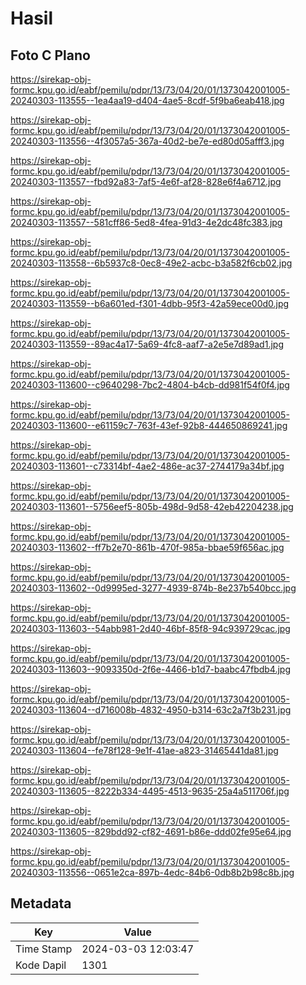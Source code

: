 # Hasil

## Foto C Plano

https://sirekap-obj-formc.kpu.go.id/eabf/pemilu/pdpr/13/73/04/20/01/1373042001005-20240303-113555--1ea4aa19-d404-4ae5-8cdf-5f9ba6eab418.jpg

https://sirekap-obj-formc.kpu.go.id/eabf/pemilu/pdpr/13/73/04/20/01/1373042001005-20240303-113556--4f3057a5-367a-40d2-be7e-ed80d05afff3.jpg

https://sirekap-obj-formc.kpu.go.id/eabf/pemilu/pdpr/13/73/04/20/01/1373042001005-20240303-113557--fbd92a83-7af5-4e6f-af28-828e6f4a6712.jpg

https://sirekap-obj-formc.kpu.go.id/eabf/pemilu/pdpr/13/73/04/20/01/1373042001005-20240303-113557--581cff86-5ed8-4fea-91d3-4e2dc48fc383.jpg

https://sirekap-obj-formc.kpu.go.id/eabf/pemilu/pdpr/13/73/04/20/01/1373042001005-20240303-113558--6b5937c8-0ec8-49e2-acbc-b3a582f6cb02.jpg

https://sirekap-obj-formc.kpu.go.id/eabf/pemilu/pdpr/13/73/04/20/01/1373042001005-20240303-113559--b6a601ed-f301-4dbb-95f3-42a59ece00d0.jpg

https://sirekap-obj-formc.kpu.go.id/eabf/pemilu/pdpr/13/73/04/20/01/1373042001005-20240303-113559--89ac4a17-5a69-4fc8-aaf7-a2e5e7d89ad1.jpg

https://sirekap-obj-formc.kpu.go.id/eabf/pemilu/pdpr/13/73/04/20/01/1373042001005-20240303-113600--c9640298-7bc2-4804-b4cb-dd981f54f0f4.jpg

https://sirekap-obj-formc.kpu.go.id/eabf/pemilu/pdpr/13/73/04/20/01/1373042001005-20240303-113600--e61159c7-763f-43ef-92b8-444650869241.jpg

https://sirekap-obj-formc.kpu.go.id/eabf/pemilu/pdpr/13/73/04/20/01/1373042001005-20240303-113601--c73314bf-4ae2-486e-ac37-2744179a34bf.jpg

https://sirekap-obj-formc.kpu.go.id/eabf/pemilu/pdpr/13/73/04/20/01/1373042001005-20240303-113601--5756eef5-805b-498d-9d58-42eb42204238.jpg

https://sirekap-obj-formc.kpu.go.id/eabf/pemilu/pdpr/13/73/04/20/01/1373042001005-20240303-113602--ff7b2e70-861b-470f-985a-bbae59f656ac.jpg

https://sirekap-obj-formc.kpu.go.id/eabf/pemilu/pdpr/13/73/04/20/01/1373042001005-20240303-113602--0d9995ed-3277-4939-874b-8e237b540bcc.jpg

https://sirekap-obj-formc.kpu.go.id/eabf/pemilu/pdpr/13/73/04/20/01/1373042001005-20240303-113603--54abb981-2d40-46bf-85f8-94c939729cac.jpg

https://sirekap-obj-formc.kpu.go.id/eabf/pemilu/pdpr/13/73/04/20/01/1373042001005-20240303-113603--9093350d-2f6e-4466-b1d7-baabc47fbdb4.jpg

https://sirekap-obj-formc.kpu.go.id/eabf/pemilu/pdpr/13/73/04/20/01/1373042001005-20240303-113604--d716008b-4832-4950-b314-63c2a7f3b231.jpg

https://sirekap-obj-formc.kpu.go.id/eabf/pemilu/pdpr/13/73/04/20/01/1373042001005-20240303-113604--fe78f128-9e1f-41ae-a823-31465441da81.jpg

https://sirekap-obj-formc.kpu.go.id/eabf/pemilu/pdpr/13/73/04/20/01/1373042001005-20240303-113605--8222b334-4495-4513-9635-25a4a511706f.jpg

https://sirekap-obj-formc.kpu.go.id/eabf/pemilu/pdpr/13/73/04/20/01/1373042001005-20240303-113605--829bdd92-cf82-4691-b86e-ddd02fe95e64.jpg

https://sirekap-obj-formc.kpu.go.id/eabf/pemilu/pdpr/13/73/04/20/01/1373042001005-20240303-113556--0651e2ca-897b-4edc-84b6-0db8b2b98c8b.jpg


## Metadata

| Key        | Value               |
| ---------- | ------------------- |
| Time Stamp | 2024-03-03 12:03:47 |
| Kode Dapil | 1301                |



